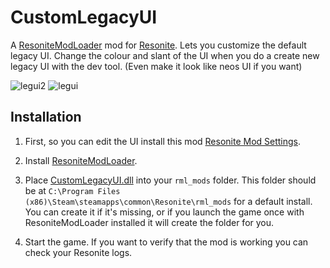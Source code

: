# CustomLegacyUI

A [ResoniteModLoader](https://github.com/resonite-modding-group/ResoniteModLoader) mod for [Resonite](https://resonite.com/). Lets you customize the default legacy UI. Change the colour and slant of the UI when you do a create new legacy UI with the dev tool. (Even make it look like neos UI if you want)


![legui2](https://github.com/HamoCorp/CustomLegacyUI/assets/43244781/6d7b93bc-cd05-4087-9c40-b8f3aeb93dcc)
![legui](https://github.com/HamoCorp/CustomLegacyUI/assets/43244781/7a59c469-6ecb-424a-9736-8a2ef165432c)

## Installation
1. First, so you can edit the UI install this mod [Resonite Mod Settings](https://github.com/badhaloninja/ResoniteModSettings).

2. Install [ResoniteModLoader](https://github.com/resonite-modding-group/ResoniteModLoader).
3. Place [CustomLegacyUI.dll](https://github.com/HamoCorp/CustomLegacyUI/releases/latest/download/CustomLegacyUI.dll) into your `rml_mods` folder. This folder should be at `C:\Program Files (x86)\Steam\steamapps\common\Resonite\rml_mods` for a default install. You can create it if it's missing, or if you launch the game once with ResoniteModLoader installed it will create the folder for you.
4. Start the game. If you want to verify that the mod is working you can check your Resonite logs.
